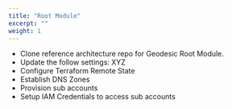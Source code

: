 ```yaml
---
title: "Root Module"
excerpt: ""
weight: 1
---
```

* Clone reference architecture repo for Geodesic Root Module.
* Update the follow settings: XYZ
* Configure Terraform Remote State
* Establish DNS Zones
* Provision sub accounts
* Setup IAM Credentials to access sub accounts
